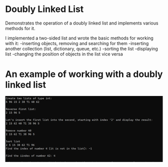 # Doubly Linked List
Demonstrates the operation of a doubly linked list and implements various methods for it.

I implemented a two-sided list and wrote the basic methods for working with it: 
-inserting objects, removing and searching for them
-inserting another collection (list, dictionary, queue, etc.)
-sorting the list
-displaying list
-changing the position of objects in the list vice versa

# An example of working with a doubly linked list
![alt text](https://github.com/plaiNem/DoublyLinkedList/blob/master/DoublyLinkedList_Test.png?raw=true)
